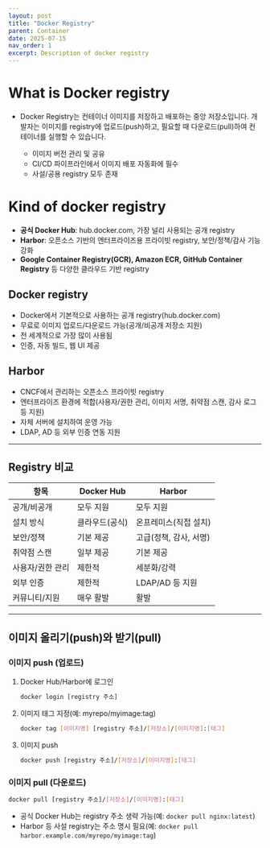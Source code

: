 ```yaml
---
layout: post
title: "Docker Registry"
parent: Container
date: 2025-07-15
nav_order: 1
excerpt: Description of docker registry
---
```


# What is Docker registry

- Docker Registry는 컨테이너 이미지를 저장하고 배포하는 중앙 저장소입니다. 개발자는 이미지를 registry에 업로드(push)하고, 필요할 때 다운로드(pull)하여 컨테이너를 실행할 수 있습니다.

  - 이미지 버전 관리 및 공유
  - CI/CD 파이프라인에서 이미지 배포 자동화에 필수
  - 사설/공용 registry 모두 존재

# Kind of docker registry

- **공식 Docker Hub**: hub.docker.com, 가장 널리 사용되는 공개 registry
- **Harbor**: 오픈소스 기반의 엔터프라이즈용 프라이빗 registry, 보안/정책/감사 기능 강화
- **Google Container Registry(GCR), Amazon ECR, GitHub Container Registry** 등 다양한 클라우드 기반 registry

## Docker registry

- Docker에서 기본적으로 사용하는 공개 registry(hub.docker.com)
- 무료로 이미지 업로드/다운로드 가능(공개/비공개 저장소 지원)
- 전 세계적으로 가장 많이 사용됨
- 인증, 자동 빌드, 웹 UI 제공

## Harbor

- CNCF에서 관리하는 오픈소스 프라이빗 registry
- 엔터프라이즈 환경에 적합(사용자/권한 관리, 이미지 서명, 취약점 스캔, 감사 로그 등 지원)
- 자체 서버에 설치하여 운영 가능
- LDAP, AD 등 외부 인증 연동 지원

---

## Registry 비교

| 항목             | Docker Hub     | Harbor                 |
| ---------------- | -------------- | ---------------------- |
| 공개/비공개      | 모두 지원      | 모두 지원              |
| 설치 방식        | 클라우드(공식) | 온프레미스(직접 설치)  |
| 보안/정책        | 기본 제공      | 고급(정책, 감사, 서명) |
| 취약점 스캔      | 일부 제공      | 기본 제공              |
| 사용자/권한 관리 | 제한적         | 세분화/강력            |
| 외부 인증        | 제한적         | LDAP/AD 등 지원        |
| 커뮤니티/지원    | 매우 활발      | 활발                   |

---

## 이미지 올리기(push)와 받기(pull)

### 이미지 push (업로드)

1. Docker Hub/Harbor에 로그인
   ```bash
   docker login [registry 주소]
   ```
2. 이미지 태그 지정(예: myrepo/myimage:tag)
   ```bash
   docker tag [이미지명] [registry 주소]/[저장소]/[이미지명]:[태그]
   ```
3. 이미지 push
   ```bash
   docker push [registry 주소]/[저장소]/[이미지명]:[태그]
   ```

### 이미지 pull (다운로드)

```bash
docker pull [registry 주소]/[저장소]/[이미지명]:[태그]
```

- 공식 Docker Hub는 registry 주소 생략 가능(예: `docker pull nginx:latest`)
- Harbor 등 사설 registry는 주소 명시 필요(예: `docker pull harbor.example.com/myrepo/myimage:tag`)
